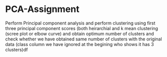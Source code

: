 # PCA-Assignment

Perform Principal component analysis and perform clustering using first 
three principal component scores (both heirarchial and k mean clustering (scree plot or elbow curve) and obtain 
optimum number of clusters and check whether we have obtained same number of clusters with the original data 
(class column we have ignored at the begining who shows it has 3 clusters)df
